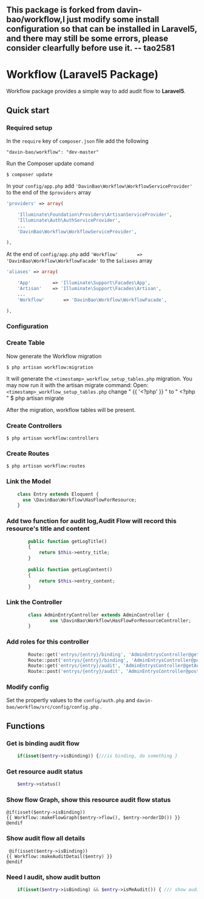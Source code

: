 This package is forked from davin-bao/workflow,I just modify some install configuration so that can be installed in Laravel5, and there may still be some errors, please consider clearfully before use it. -- tao2581
------------------


Workflow (Laravel5 Package)
========

Workflow package provides a simple way to add audit flow to **Laravel5**.

## Quick start

### Required setup

In the `require` key of `composer.json` file add the following

    "davin-bao/workflow": "dev-master"

Run the Composer update comand

    $ composer update

In your `config/app.php` add `'DavinBao\Workflow\WorkflowServiceProvider'` to the end of the `$providers` array

```php
'providers' => array(

    'Illuminate\Foundation\Providers\ArtisanServiceProvider',
    'Illuminate\Auth\AuthServiceProvider',
    ...
    'DavinBao\Workflow\WorkflowServiceProvider',

),
```

At the end of `config/app.php` add `'Workflow'       => 'DavinBao\Workflow\WorkflowFacade'` to the `$aliases` array

```php
'aliases' => array(

    'App'        => 'Illuminate\Support\Facades\App',
    'Artisan'    => 'Illuminate\Support\Facades\Artisan',
    ...
    'Workflow'       => 'DavinBao\Workflow\WorkflowFacade',

),
```

### Configuration

### Create Table

Now generate the Workflow migration

    $ php artisan workflow:migration

It will generate the `<timestamp>_workflow_setup_tables.php` migration. You may now run it with the artisan migrate command:
Open: `<timestamp>_workflow_setup_tables.php` change " {{ '<?php' }} " to  " <?php "
    $ php artisan migrate

After the migration, workflow tables will be present.

### Create Controllers

    $ php artisan workflow:controllers

### Create Routes

    $ php artisan workflow:routes

### Link the Model
```php
    class Entry extends Eloquent {
      use \DavinBao\Workflow\HasFlowForResource;
    }
```

### Add two function for audit log,Audit Flow will record this resource's title and content
```php
		public function getLogTitle()
		{
			return $this->entry_title;
		}
		
		public function getLogContent()
		{
			return $this->entry_content;
		}
```
### Link the Controller
```php
		class AdminEntryController extends AdminController {
				use \DavinBao\Workflow\HasFlowForResourceController;
		}
```
### Add roles for this controller
```php
		Route::get('entrys/{entry}/binding', 'AdminEntrysController@getBindingFlow');
		Route::post('entrys/{entry}/binding', 'AdminEntrysController@postBindingFlow');
		Route::get('entrys/{entry}/audit', 'AdminEntrysController@getAudit');
		Route::post('entrys/{entry}/audit', 'AdminEntrysController@postAudit');
```
### Modify config

Set the propertly values to the `config/auth.php` and `davin-bao/workflow/src/config/config.php` .

## Functions

### Get is binding audit flow
```php
    if(isset($entry->isBinding)) {///is binding, do something }
```

### Get resource audit status
```php
    $entry->status()
```

### Show flow Graph, show this resource audit flow status

    @if(isset($entry->isBinding))
    {{ Workflow::makeFlowGraph($entry->flow(), $entry->orderID()) }}
    @endif

### Show audit flow all details

     @if(isset($entry->isBinding))
    {{ Workflow::makeAuditDetail($entry) }}
    @endif

### Need I audit, show audit button
```php
    if(isset($entry->isBinding) && $entry->isMeAudit()) { /// show audit button }
```
